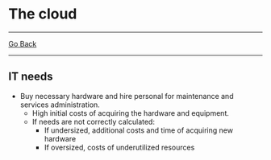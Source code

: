 # The cloud
---
[Go Back](../README.md)

---
## IT needs
- Buy necessary hardware and hire personal for maintenance and services administration.
	- High initial costs of acquiring the hardware and equipment.
	- If needs are not correctly calculated:
		- If undersized, additional costs and time of acquiring new hardware
		- If oversized, costs of underutilized resources